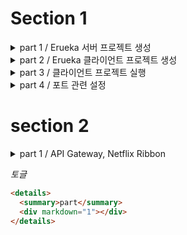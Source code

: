 # Section 1

<details>
<summary>part 1 / Erueka 서버 프로젝트 생성</summary>
<div markdown="1">

## Created erueka server project

`@EnableEurekaServer`
선언된 어플리케이션을 Eureka 서버로 설정할 때 사용  
해당 어노테이션을 사용하면, 해당 애플리케이션은 Eureka 서버로서 동작한다.
Eureka 서버는 다른 마이크로서비스 인스턴스의 등록과 디스커버리를 관리를 한다.

```yaml
eureka:
  client:
    register-with-eureka: false # or true
    fetch-registry: false # or true
```

`register-with-eureka`
일반적으로 Eureka 서버 자체를 설정할 때 사용을 한다.  
Eureka 서버는 다른 마이크로서비스 인스턴스를 관리하고 등록하기 때문에 지금 프로젝트는 서버 자체가 다시 자기 자신에게 등록될 필요가 없기에 `false`로 설정

`fetch-registry`
Eureka 서버를 설정할 때 주로 사용됩니다.  
Eureka 서버는 자신이 등록된 인스턴스 정보를 가지고 있어야 하며, 다른 서버로부터 정보를 가져올 필요가 없기 때문에 `false`로 설정을 함

## 실행 화면

![](https://i.postimg.cc/KjVShF6G/2024-07-23-18-24-55.png)

---

</div>
</details>

<details>
<summary>part 2 / Erueka 클라이언트 프로젝트 생성</summary>
<div markdown="1">

## Created eureka client project

[user-service 프로젝트 생성](https://github.com/jae9380/user-service)  
해당 프로젝트는 Eureka 서버에 등록 할 클라이언트 프로젝트이기 때문에 part 1 에 yml설정 부분에서 Eureka 설정 값을 false 👉true 변경하여 작성  
그리고 url추가를 위해서 작성

```yaml
service-url:
  defaultZone: http://127.0.0.1:8761/eureka
```

클라이언트 프로젝트 부분에 `@EnableDiscoveryClient` 추가

이후 서버 프로젝트와 클라이언트 프로젝트를 실행하여 서버에 접속을 하면

![](https://i.postimg.cc/sfWyWHZt/2024-07-23-19-17-20.png)

위와 같이 서버에 클라이언트가 추가된 덧을 확인할 수 있다.

---

</div>
</details>

<details>
<summary>part 3 /  클라이언트 프로젝트 실행 </summary>
<div markdown="1">

## Porject testing

클라이언트 프로젝트 3개 실행시키기
포트번호를 각 1, 2, 3으로 설정
(3번의 경우, 터미널에서 아래 명령어 입력)

```cmd
mvn spring-boot:run -Dspring-boot.run.jvmArguments='-Dserver.port=9003'
```

![](https://ifh.cc/g/NzsrA9.jpg)
클라이언트 3개가 잡혀있는 것을 확인할 수 있다.

추가적으로 하나 더 실행을 하겠다.

이번에는 바탕화면에서 터미널을 이용을 한다.
`cd` 명령어를 입력하여 프로적트가 있는 위치로 이동 후

```cmd
java -jar -Dserver.port=9004 ./target/user-service-0.0.1-SNAPSHOT.jar
```

</div>
</details>

<details>
<summary>part 4 / 포트 관련 설정</summary>
<div markdown="1">

## YML file configuration for setting the port number of the client project

기존의 클라이언트의 `application.yml`파일에서 서버 포트를 지정을 했을 때
해당 프로젝트를 중복 실행을 위해서 직접 포트를 다른 값으로 지정을 하였다.
하지만 이러한 방법은 효율적이지 못 하다.

그래서 포트의 값을

```yaml
server:
  port: 0

eureka:
  instance:
    instance-id: ${spring.cloud.client.hostname}:${spring.application.instance_id:${random.value}}
```

변경하여 포트 번호를 랜덤으로 지정하는 방법으로 수정

![](https://i.postimg.cc/cLxndydV/2024-07-26-132353.png)
![](https://i.postimg.cc/N0L2r69D/2024-07-26-133542.png)
![](https://i.postimg.cc/g05Xyx3W/2024-07-26-133603.png)

[URL of the commit for the client project](https://github.com/jae9380/user-service/commit/e8ce0d8fb1ef0df3f89339ce1dab67ff9453e14d)

</div>
</details>

# section 2

<details>
<summary>part 1 / API Gateway, Netflix Ribbon </summary>
<div markdown="1">

## Role of API Gateway Service

해당 서비스는 사용자가 정의한 라우팅 설정에 따라서 각각의 엔트포인트로 클라이언트를 대신하여 요청하고 응당을 받으며 다시 클라이언트한테 전달해주는 프록시 역활을 하게된다.

시스템 내부 구조는 숨기고 외부의 요청에 대하여 적절한 형태로 응답을 하도록 한다는 장점이 있다.

![](https://i.postimg.cc/26m9zyQx/APIGateway2.png)

마이크로 서비스가 3가지 있다고 가정을 하자.

기존에는 모바일나 웹이거나 클라이언트 측에서 마이크로 서비스의 주소를 직접 이용해서 파리미터를 전달하고 요청하는 것으로 볼 수 있다. 여기서 하나의 서비스가 추가되거나, 기존 서비스의 주서가 변경 되거나 등 일이 얼어났을 때 마이크로 서비스가 독립적으로 빌드와 배포가 된다. 그러면 문제는 클라이언트 사이드에서 발생한다.

클라이언트 사이드에서 직접적으로 엔트포인트를 이용해서 호출했을 경우에는 클라이언트 사이드에 있는 어플리케이션 또한 같이 수정, 배포를 해줘야 한다.

이렇게 단일 진입점을 갖고 있는 형태로의 개발이 필요하게 되었다.

![](https://i.postimg.cc/2yGspvgv/APIGateway.png)

위 처럼 서버에 Gateway역활을 수행을 할 진입점을 하나 두고 각각의 마이크로 서비스로 요청되는 모든 정보에 대하여 일괄적으로 처리할 수 있게 만들어 준다.

어떤 방식에 있어서 직접적으로 마이크로 서비스를 호출하지 않고, 클라이언트는 Gateway만을 상대하게 한다.

이러한 `API Gateway`를 이용하게 된다면

- 인증 및 권한 부여에 대한 단일 작업 가능
- 마이크로 서비스의 검색을 통합
- 응답할 수 있는 캐싱 정보를 저장
- 정책, 회로 차단기 및 Qos 다시 시도
- 속도 제한과 로드밸런싱
- 부하 분산
- 로깅, 추적, 상관관계
- 헤더, 쿼리문 문자열 및 청구 반환
- IP에 대하여 허용, 차단 목록 관리

## Netflix Ribbon

스프링 클라우드에서 마이크로 서비스간의 통신, 하나의 마이크로 서비스에서 다른 마이크로 서비스를 호출하기 위한 방법 중 대표적인 방법은 `Rest Template`와 `Feign Client`가 있다.

- Rest Template
  `Rest Template`은 전통적으로 하나의 웹 어플리케이션에서 다른 어플리케이션을 이용하기 위해서 사용한 방법이다.

```java
RestTemplate restTemplate = new RestTemplate();
restTemplate.getForObject(http://localhost:8080/",User.class,200);
```

- Feign Client
  스프링 클라우드에서는 `Feign Client`라는 API를 이용하여 호출이 가능하다.

```java
@FeignClient("stores")
public interface StoreClient {
  @RequestMapping(method = RequestMethod.GET, value="/stores")
  List<Store> getStores();
}
```

위 처럼 특정한 인터페이스를 생성을 하고, 웹으로 따로 호출하고 싶은 추가적인 마이크로 서비스의 이름을 등록을 한다.

직접적인 서버의 주소, 포트 번호 없이 마이크로 서비스의 이름을 갖고 호출할 수 있게된다.

이러한 방법으로 스프링 클라우드에서 마이크로 서비스 간의 호출을 담담했는데, 문제는 로드 발랜서를 하기 위해서 어디에 구축해서 작업을 할 것인가가 문제이다.
초기 스프링 클라우드에서는 이러한 로드 발랜서의 역확을 담당하는 별도의 서비스 프로젝트를 위해 Ribbon이라는 서비스를 제공하기 시작했다.

> Ribbon : Client side Load Balancer

그런데 리본이라는 방식은 최근 `functional API` 또는 `React JAVA`라고 하는 방식과는 호환이 많이 안되는 방식 즉, 비동기가 처리가 잘 되지 않는 방식이기 때문에 최근에 이러한 방식을 사용하지 않는다.

그리고 `Health Check`라고 해서 해당하는 서비스가 정삭적인 동작을 하는지 확인할 수 있다.

마이크로 서비스 4가지가 있다고 했을 때, 클라이언트와 서비스 사이에 `API Gateway`를 중간에 두고 동작을 해야하는데 이러한 구조가 아닌 클라이언트 내부에 `Ribbon`이라는 서비스를 구축하여 사용을 하기 시작했다. (Client Side에 위치하고 있다.)

![](https://i.postimg.cc/9f7Cmx0H/img.png)

클라이언트 프로그램 내부에서 이동하고자 하는 마이크로 서비스의 주소 값을 직접 관리를 하는 구조다.

Client Side Load Balancer 장점으로는 IP하고, 포트 번호를 명시하는 방식이 아닌 그냥 단순히 서비스의 이름만 갖고 호출이 가능하다는 장점이 있다.

## Netflix Zuul

`Netflix Zuul`은 방금 전 확인했던 Gateway을 담당해주는 제품이다.

![](https://i.postimg.cc/WzfHJvYW/Zuul.jpg)

</div>
</details>

_토글_

```html
<details>
  <summary>part</summary>
  <div markdown="1"></div>
</details>
```
